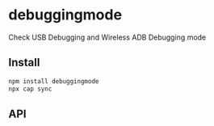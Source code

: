 # debuggingmode

Check USB Debugging and Wireless ADB Debugging mode

## Install

```bash
npm install debuggingmode
npx cap sync
```

## API

<docgen-index></docgen-index>

<docgen-api>
<!-- run docgen to generate docs from the source -->
<!-- More info: https://github.com/ionic-team/capacitor-docgen -->
</docgen-api>
